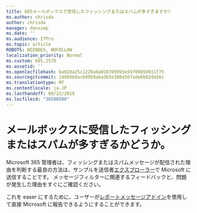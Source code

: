 ```yaml
---
title: 665メールボックスで受信したフィッシングまたはスパムが多すぎますか?
ms.author: chrisda
author: chrisda
manager: dansimp
ms.date: ''
ms.audience: ITPro
ms.topic: article
ROBOTS: NOINDEX, NOFOLLOW
localization_priority: Normal
ms.custom: 665,2578
ms.assetid: ''
ms.openlocfilehash: ba020a25c1220a8a018709995e59709850911f75
ms.sourcegitcommit: 1d98db8acb9959aba3b5e308a567ade6b62da56c
ms.translationtype: MT
ms.contentlocale: ja-JP
ms.lasthandoff: 08/22/2019
ms.locfileid: "36500508"
---
```

# <a name="are-you-receiving-too-much-phish-or-spam-in-your-mailbox"></a>メールボックスに受信したフィッシングまたはスパムが多すぎるかどうか。

Microsoft 365 管理者は、フィッシングまたはスパムメッセージが配信された理由を判断する最良の方法は、サンプルを送信者[エクスプローラー](https://protection.office.com/reportsubmission)で Microsoft に送信することです。 メッセージフィルターに関連するフィードバックと、問題が発生した理由をすぐにご確認ください。

これを easer にするために、ユーザーが[レポートメッセージアドイン](https://appsource.microsoft.com/product/office/WA104381180?src=office&tab=Overview)を使用して直接 Microsoft に報告できるようにすることができます。
